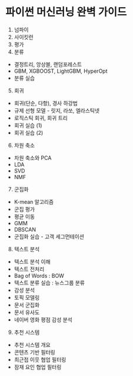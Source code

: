 # 파이썬 머신러닝 완벽 가이드

1. 넘파이
2. 사이킷런
3. 평가
4. 분류
  - 결정트리, 앙상블, 랜덤포레스트
  - GBM, XGBOOST, LightGBM, HyperOpt
  - 분류 실습
5. 회귀
  - 회귀(단순, 다항), 경사 하강법
  - 규제 선형 모델 - 릿지, 라쏘, 엘라스틱넷
  - 로직스틱 회귀, 회귀 트리
  - 회귀 실습 (1)
  - 회귀 실습 (2)
6. 차원 축소
  - 차원 축소와 PCA
  - LDA
  - SVD
  - NMF
7. 군집화
  - K-mean 알고리즘
  - 군집 평가
  - 평균 이동
  - GMM
  - DBSCAN
  - 군집화 실습 - 고객 세그먼테이션
8. 텍스트 분석
  - 텍스트 분석 이해
  - 텍스트 전처리
  - Bag of Words : BOW
  - 텍스트 분류 실습 : 뉴스그룹 분류
  - 감성 분석
  - 토픽 모델링
  - 문서 군집화
  - 문서 유사도
  - 네이버 영화 평점 감성 분석
9. 추천 시스템
  - 추천 시스템 개요
  - 콘텐츠 기반 필터링
  - 최근접 이웃 협업 필터링
  - 잠재 요인 협업 필터링
